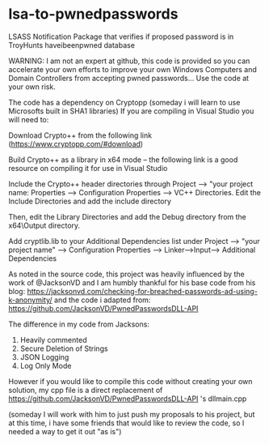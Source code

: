 # lsa-to-pwnedpasswords
LSASS Notification Package that verifies if proposed password is in TroyHunts haveibeenpwned database

WARNING:  I am not an expert at github, this code is provided so you can accelerate your own efforts to improve your own Windows Computers and Domain Controllers from accepting pwned passwords... Use the code at your own risk.

The code has a dependency on Cryptopp (someday i will learn to use Microsofts built in SHA1 libraries)
If you are compiling in Visual Studio you will need to:

Download Crypto++ from the following link (https://www.cryptopp.com/#download)

Build Crypto++ as a library in x64 mode – the following link is a good resource on compiling it for use in Visual Studio

Include the Crypto++ header directories through Project –> "your project name: Properties –> Configuration Properties –> VC++ Directories. Edit the Include Directories and add the include directory

Then, edit the Library Directories and add the Debug directory from the x64\Output directory.

Add cryptlib.lib to your Additional Dependencies list under Project –> "your project name" –> Configuration Properties –> Linker–>Input–> Additional Dependencies

As noted in the source code, this project was heavily influenced by the work of @JacksonVD and I am humbly thankful for his base code from his blog: https://jacksonvd.com/checking-for-breached-passwords-ad-using-k-anonymity/ and the code i adapted from: https://github.com/JacksonVD/PwnedPasswordsDLL-API

The difference in my code from Jacksons:
1) Heavily commented
2) Secure Deletion of Strings
3) JSON Logging
4) Log Only Mode

However if you would like to compile this code without creating your own solution, my cpp file is a direct replacement of https://github.com/JacksonVD/PwnedPasswordsDLL-API 's dllmain.cpp

(someday I will work with him to just push my proposals to his project, but at this time, i have some friends that would like to review the code, so I needed a way to get it out "as is")
